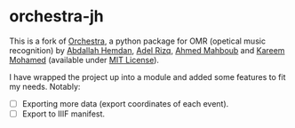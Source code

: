 # orchestra-jh

This is a fork of [Orchestra](https://github.com/AbdallahHemdan/Orchestra), a python package for OMR (opetical music recognition) by [Abdallah Hemdan](https://github.com/AbdallahHemdan), [Adel Rizq](https://github.com/AdelRizq), [Ahmed Mahboub](https://github.com/Mahboub99) and [
Kareem Mohamed](https://github.com/kareem3m) (available under [MIT License](https://github.com/AbdallahHemdan/Orchestra/blob/master/LICENSE)).

I have wrapped the project up into a module and added some features to fit my needs. Notably:

- [ ] Exporting more data (export coordinates of each event).
- [ ] Export to IIIF manifest.